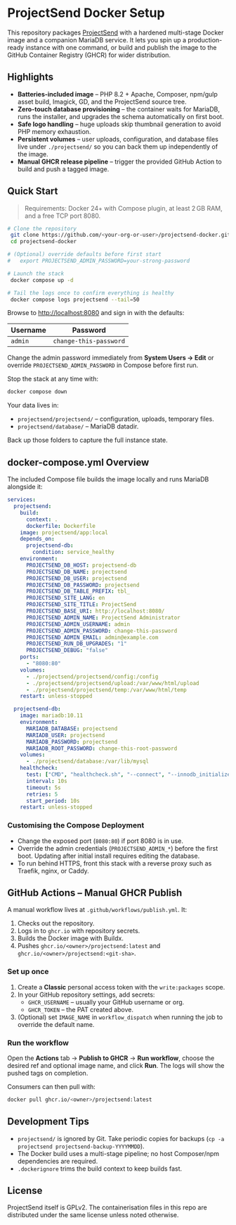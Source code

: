 # ProjectSend Docker Setup

This repository packages [ProjectSend](https://www.projectsend.org/) with a hardened multi-stage Docker image and a companion MariaDB service.  It lets you spin up a production-ready instance with one command, or build and publish the image to the GitHub Container Registry (GHCR) for wider distribution.

## Highlights

- **Batteries-included image** – PHP 8.2 + Apache, Composer, npm/gulp asset build, Imagick, GD, and the ProjectSend source tree.
- **Zero-touch database provisioning** – the container waits for MariaDB, runs the installer, and upgrades the schema automatically on first boot.
- **Safe logo handling** – huge uploads skip thumbnail generation to avoid PHP memory exhaustion.
- **Persistent volumes** – user uploads, configuration, and database files live under `./projectsend/` so you can back them up independently of the image.
- **Manual GHCR release pipeline** – trigger the provided GitHub Action to build and push a tagged image.

## Quick Start

> Requirements: Docker 24+ with Compose plugin, at least 2 GB RAM, and a free TCP port 8080.

```bash
# Clone the repository
 git clone https://github.com/<your-org-or-user>/projectsend-docker.git
 cd projectsend-docker

# (Optional) override defaults before first start
#   export PROJECTSEND_ADMIN_PASSWORD=your-strong-password

# Launch the stack
 docker compose up -d

# Tail the logs once to confirm everything is healthy
 docker compose logs projectsend --tail=50
```

Browse to [http://localhost:8080](http://localhost:8080) and sign in with the defaults:

| Username | Password              |
|----------|-----------------------|
| `admin`  | `change-this-password` |

Change the admin password immediately from **System Users → Edit** or override `PROJECTSEND_ADMIN_PASSWORD` in Compose before first run.

Stop the stack at any time with:

```bash
docker compose down
```

Your data lives in:

- `projectsend/projectsend/` – configuration, uploads, temporary files.
- `projectsend/database/` – MariaDB datadir.

Back up those folders to capture the full instance state.

## docker-compose.yml Overview

The included Compose file builds the image locally and runs MariaDB alongside it:

```yaml
services:
  projectsend:
    build:
      context: .
      dockerfile: Dockerfile
    image: projectsend/app:local
    depends_on:
      projectsend-db:
        condition: service_healthy
    environment:
      PROJECTSEND_DB_HOST: projectsend-db
      PROJECTSEND_DB_NAME: projectsend
      PROJECTSEND_DB_USER: projectsend
      PROJECTSEND_DB_PASSWORD: projectsend
      PROJECTSEND_DB_TABLE_PREFIX: tbl_
      PROJECTSEND_SITE_LANG: en
      PROJECTSEND_SITE_TITLE: ProjectSend
      PROJECTSEND_BASE_URI: http://localhost:8080/
      PROJECTSEND_ADMIN_NAME: ProjectSend Administrator
      PROJECTSEND_ADMIN_USERNAME: admin
      PROJECTSEND_ADMIN_PASSWORD: change-this-password
      PROJECTSEND_ADMIN_EMAIL: admin@example.com
      PROJECTSEND_RUN_DB_UPGRADES: "1"
      PROJECTSEND_DEBUG: "false"
    ports:
      - "8080:80"
    volumes:
      - ./projectsend/projectsend/config:/config
      - ./projectsend/projectsend/upload:/var/www/html/upload
      - ./projectsend/projectsend/temp:/var/www/html/temp
    restart: unless-stopped

  projectsend-db:
    image: mariadb:10.11
    environment:
      MARIADB_DATABASE: projectsend
      MARIADB_USER: projectsend
      MARIADB_PASSWORD: projectsend
      MARIADB_ROOT_PASSWORD: change-this-root-password
    volumes:
      - ./projectsend/database:/var/lib/mysql
    healthcheck:
      test: ["CMD", "healthcheck.sh", "--connect", "--innodb_initialized"]
      interval: 10s
      timeout: 5s
      retries: 5
      start_period: 10s
    restart: unless-stopped
```

### Customising the Compose Deployment

- Change the exposed port (`8080:80`) if port 8080 is in use.
- Override the admin credentials (`PROJECTSEND_ADMIN_*`) before the first boot.  Updating after initial install requires editing the database.
- To run behind HTTPS, front this stack with a reverse proxy such as Traefik, nginx, or Caddy.

## GitHub Actions – Manual GHCR Publish

A manual workflow lives at `.github/workflows/publish.yml`.  It:

1. Checks out the repository.
2. Logs in to `ghcr.io` with repository secrets.
3. Builds the Docker image with Buildx.
4. Pushes `ghcr.io/<owner>/projectsend:latest` and `ghcr.io/<owner>/projectsend:<git-sha>`.

### Set up once

1. Create a **Classic** personal access token with the `write:packages` scope.
2. In your GitHub repository settings, add secrets:
   - `GHCR_USERNAME` – usually your GitHub username or org.
   - `GHCR_TOKEN` – the PAT created above.
3. (Optional) set `IMAGE_NAME` in `workflow_dispatch` when running the job to override the default name.

### Run the workflow

Open the **Actions** tab → **Publish to GHCR** → **Run workflow**, choose the desired ref and optional image name, and click **Run**.  The logs will show the pushed tags on completion.

Consumers can then pull with:

```bash
docker pull ghcr.io/<owner>/projectsend:latest
```

## Development Tips

- `projectsend/` is ignored by Git.  Take periodic copies for backups (`cp -a projectsend projectsend-backup-YYYYMMDD`).
- The Docker build uses a multi-stage pipeline; no host Composer/npm dependencies are required.
- `.dockerignore` trims the build context to keep builds fast.

## License

ProjectSend itself is GPLv2.  The containerisation files in this repo are distributed under the same license unless noted otherwise.

